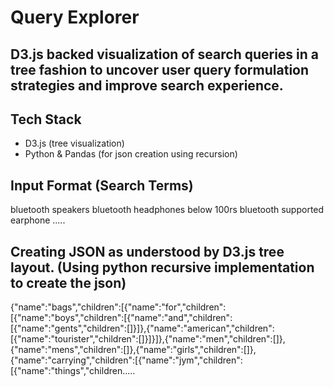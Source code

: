 # Query Explorer
## D3.js backed visualization of search queries in a tree fashion to uncover user query formulation strategies and improve search experience. 

## Tech Stack
* D3.js (tree visualization)
* Python & Pandas (for json creation using recursion)

## Input Format (Search Terms)
bluetooth speakers
bluetooth headphones below 100rs
bluetooth supported earphone
.....

## Creating JSON as understood by D3.js tree layout. (Using python recursive implementation to create the json)
{"name":"bags","children":[{"name":"for","children":[{"name":"boys","children":[{"name":"and","children":[{"name":"gents","children":[]}]},{"name":"american","children":[{"name":"tourister","children":[]}]}]},{"name":"men","children":[]},{"name":"mens","children":[]},{"name":"girls","children":[]},{"name":"carrying","children":[{"name":"jym","children":[{"name":"things","children.....

